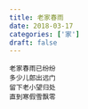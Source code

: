 ```yaml
---
title: 老家春雨
date: 2018-03-17
categories: ['家']
draft: false
---
```


```
老家春雨已纷纷
多少儿郎出远门
留下老小望归处
直到寒假雪飘零
```
